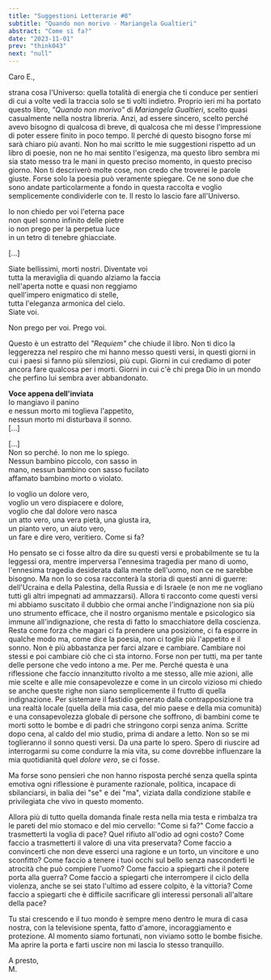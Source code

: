 ```yaml
---
title: "Suggestioni Letterarie #8"
subtitle: "Quando non morivo - Mariangela Gualtieri"
abstract: "Come si fa?"
date: "2023-11-01"
prev: "think043"
next: "null"
---
```


Caro E.,  

strana cosa l'Universo: quella totalità di energia che ti conduce per sentieri di cui a volte vedi la traccia solo se ti volti indietro.
Proprio ieri mi ha portato questo libro, *"Quando non morivo"* di *Mariangela Gualtieri*, scelto quasi casualmente nella nostra libreria. Anzi, ad essere sincero, scelto perché avevo bisogno di qualcosa di breve, di qualcosa che mi desse l'impressione di poter essere finito in poco tempo. Il perché di questo bisogno forse mi sarà chiaro più avanti.
Non ho mai scritto le mie suggestioni rispetto ad un libro di poesie, non ne ho mai sentito l'esigenza, ma questo libro sembra mi sia stato messo tra le mani in questo preciso momento, in questo preciso giorno. Non ti descriverò molte cose, non credo che troverei le parole giuste. Forse solo la poesia può veramente spiegare. Ce ne sono due che sono andate particolarmente a fondo in questa raccolta e voglio semplicemente condividerle con te. Il resto lo lascio fare all'Universo.  
  
Io non chiedo per voi l'eterna pace  
non quel sonno infinito delle pietre  
io non prego per la perpetua luce  
in un tetro di tenebre ghiacciate.  
  
[...]  
  
Siate bellissimi, morti nostri. Diventate voi  
tutta la meraviglia di quando alziamo la faccia  
nell'aperta notte e quasi non reggiamo  
quell'impero enigmatico di stelle,  
tutta l'eleganza armonica del cielo.  
Siate voi.  
  
Non prego per voi. Prego voi.  
  

Questo è un estratto del *"Requiem"* che chiude il libro. Non ti dico la leggerezza nel respiro che mi hanno messo questi versi, in questi giorni in cui i paesi si fanno più silenziosi, più cupi. Giorni in cui crediamo di poter ancora fare qualcosa per i morti. Giorni in cui c'è chi prega Dio in un mondo che perfino lui sembra aver abbandonato.   
  
**Voce appena dell'inviata**  
Io mangiavo il panino  
e nessun morto mi toglieva l'appetito,  
nessun morto mi disturbava il sonno.  
[...]  
  
[...]  
Non so perché. Io non me lo spiego.  
Nessun bambino piccolo, con sasso in  
mano, nessun bambino con sasso fucilato  
affamato bambino morto o violato.  
  
Io voglio un dolore vero,  
voglio un vero dispiacere e dolore,  
voglio che dal dolore vero nasca  
un atto vero, una vera pietà, una giusta ira,  
un pianto vero, un aiuto vero,  
un fare e dire vero, veritiero. Come si fa?    
  

Ho pensato se ci fosse altro da dire su questi versi e probabilmente se tu la leggessi ora, mentre imperversa l'ennesima tragedia per mano di uomo, l'ennesima tragedia desiderata dalla mente dell'uomo, non ce ne sarebbe bisogno. Ma non lo so cosa racconterà la storia di questi anni di guerre: dell'Ucraina e della Palestina, della Russia e di Israele (e non me ne vogliano tutti gli altri impegnati ad ammazzarsi). Allora ti racconto come questi versi mi abbiamo suscitato il dubbio che ormai anche l'indignazione non sia più uno strumento efficace, che il nostro organismo mentale e psicologico sia immune all'indignazione, che resta di fatto lo smacchiatore della coscienza. Resta come forza che magari ci fa prendere una posizione, ci fa esporre in qualche modo ma, come dice la poesia, non ci toglie più l'appetito e il sonno.  Non è più abbastanza per farci alzare e cambiare. Cambiare noi stessi e poi cambiare ciò che ci sta intorno. Forse non per tutti, ma per tante delle persone che  vedo intono a me. Per me. Perché questa è una riflessione che faccio innanzitutto rivolto a me stesso, alle mie azioni, alle mie scelte e alle mie consapevolezze e come in un circolo vizioso mi chiedo se anche queste righe non siano semplicemente il frutto di quella indignazione. Per sistemare il fastidio generato dalla contrapposizione tra una realtà locale (quella della mia casa, del mio paese e della mia comunità) e una consapevolezza globale di persone che soffrono, di bambini come te morti sotto le bombe e di padri che stringono corpi senza anima. Scritte dopo cena, al caldo del mio studio, prima di andare a letto. Non so se mi toglieranno il sonno questi versi. Da una parte lo spero. Spero di riuscire ad interrogarmi su come condurre la mia vita, su come dovrebbe influenzare la mia quotidianità quel *dolore vero*, se ci fosse.

Ma forse sono pensieri che non hanno risposta perché senza quella spinta emotiva ogni riflessione è puramente razionale, politica, incapace di sbilanciarsi, in balia dei "se" e dei "ma", viziata dalla condizione stabile e privilegiata che vivo in questo momento.

Allora più di tutto quella domanda finale resta nella mia testa e rimbalza tra le pareti del mio stomaco e del mio cervello: "Come si fa?"
Come faccio a trasmetterti la voglia di pace? Quel rifiuto all'odio ad ogni costo?
Come faccio a trasmetterti il valore di una vita preservata? Come faccio a convincerti che non deve esserci una ragione e un torto, un vincitore e uno sconfitto? Come faccio a tenere i tuoi occhi sul bello senza nasconderti le atrocità che può compiere l'uomo?
Come faccio a spiegarti che il potere porta alla guerra? Come faccio a spiegarti che interrompere il ciclo della violenza, anche se sei stato l'ultimo ad essere colpito, è la vittoria?
Come faccio a spiegarti che è difficile sacrificare gli interessi personali all'altare della pace?  

Tu stai crescendo e il tuo mondo è sempre meno dentro le mura di casa nostra, con la televisione spenta, fatto d'amore, incoraggiamento e protezione. Al momento siamo fortunati, non viviamo sotto le bombe fisiche. Ma aprire la porta e farti uscire non mi lascia lo stesso tranquillo.

A presto,  
M.


